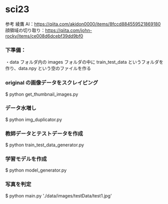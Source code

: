 # sci23

参考
綾鷹 AI：https://qiita.com/akidon0000/items/8fccd884559521869180
顔領域の切り取り：https://qiita.com/john-rocky/items/ce008d6dcebf39dd9bf0

### 下準備：

・data フォルダ内の images フォルダの中に train_test_data というフォルダを作り、data.npy という空のファイルを作る

### original の画像データをスクレイピング

$ python get_thumbnail_images.py

### データ水増し

$ python img_duplicator.py

### 教師データとテストデータを作成

$ python train_test_data_generator.py

### 学習モデルを作成

$ python model_generator.py

### 写真を判定

$ python main.py './data/images/testData/test1.jpg'

